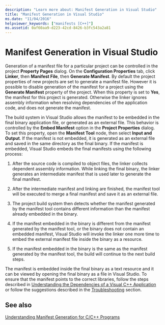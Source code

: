 ```yaml
---
description: "Learn more about: Manifest Generation in Visual Studio"
title: "Manifest Generation in Visual Studio"
ms.date: "11/04/2016"
helpviewer_keywords: ["manifests [C++]"]
ms.assetid: 0af60aa9-d223-42cd-8426-b3fc543a2a81
---
```

# Manifest Generation in Visual Studio

Generation of a manifest file for a particular project can be controlled in the project **Property Pages** dialog. On the **Configuration Properties** tab, click **Linker**, then **Manifest File**, then **Generate Manifest**. By default the project properties of new projects are set to generate a manifest file. However it is possible to disable generation of the manifest for a project using the **Generate Manifest** property of the project. When this property is set to **Yes**, the manifest for this project is generated. Otherwise the linker ignores assembly information when resolving dependencies of the application code, and does not generate the manifest.

The build system in Visual Studio allows the manifest to be embedded in the final binary application file, or generated as an external file. This behavior is controlled by the **Embed Manifest** option in the **Project Properties** dialog. To set this property, open the **Manifest Tool** node, then select **Input and Output**. If the manifest is not embedded, it is generated as an external file and saved in the same directory as the final binary. If the manifest is embedded, Visual Studio embeds the final manifests using the following process:

1. After the source code is compiled to object files, the linker collects dependent assembly information. While linking the final binary, the linker generates an intermediate manifest that is used later to generate the final manifest.

1. After the intermediate manifest and linking are finished, the manifest tool will be executed to merge a final manifest and save it as an external file.

1. The project build system then detects whether the manifest generated by the manifest tool contains different information than the manifest already embedded in the binary.

1. If the manifest embedded in the binary is different from the manifest generated by the manifest tool, or the binary does not contain an embedded manifest, Visual Studio will invoke the linker one more time to embed the external manifest file inside the binary as a resource.

1. If the manifest embedded in the binary is the same as the manifest generated by the manifest tool, the build will continue to the next build steps.

The manifest is embedded inside the final binary as a text resource and it can be viewed by opening the final binary as a file in Visual Studio. To ensure that the manifest points to the correct libraries, follow the steps described in [Understanding the Dependencies of a Visual C++ Application](../windows/understanding-the-dependencies-of-a-visual-cpp-application.md) or follow the suggestions described in the [Troubleshooting](troubleshooting-c-cpp-isolated-applications-and-side-by-side-assemblies.md) section.

## See also

[Understanding Manifest Generation for C/C++ Programs](understanding-manifest-generation-for-c-cpp-programs.md)
